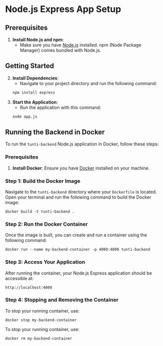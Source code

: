 # Node.js Express App Setup

## Prerequisites

1. **Install Node.js and npm**:
   - Make sure you have [Node.js](https://nodejs.org/) installed. npm (Node Package Manager) comes bundled with Node.js.

## Getting Started

2. **Install Dependencies**:
   - Navigate to your project directory and run the following command:
   ```bash
   npm install express
3. **Start the Application**:
   - Run the application with this command:
   ```bash
   node app.js
## Running the Backend in Docker

To run the `tunti-backend` Node.js application in Docker, follow these steps:

### Prerequisites

1. **Install Docker**: Ensure you have [Docker](https://www.docker.com/) installed on your machine.

### Step 1: Build the Docker Image

Navigate to the `tunti-backend` directory where your `Dockerfile` is located. Open your terminal and run the following command to build the Docker image:

    docker build -t tunti-backend .


### Step 2: Run the Docker Container

Once the image is built, you can create and run a container using the following command:

    docker run --name my-backend-container -p 4000:4000 tunti-backend

### Step 3: Access Your Application

After running the container, your Node.js Express application should be accessible at:

    http://localhost:4000

### Step 4: Stopping and Removing the Container

To stop your running container, use:

    docker stop my-backend-container

To stop your running container, use:

    docker rm my-backend-container
